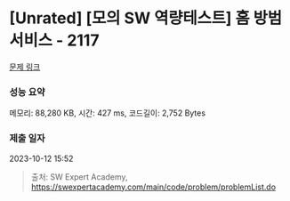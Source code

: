 # [Unrated] [모의 SW 역량테스트] 홈 방범 서비스 - 2117 

[문제 링크](https://swexpertacademy.com/main/code/problem/problemDetail.do?contestProbId=AV5V61LqAf8DFAWu) 

### 성능 요약

메모리: 88,280 KB, 시간: 427 ms, 코드길이: 2,752 Bytes

### 제출 일자

2023-10-12 15:52



> 출처: SW Expert Academy, https://swexpertacademy.com/main/code/problem/problemList.do